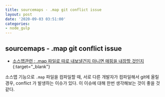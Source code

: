 ```yaml
---
title: sourcemaps - .map git conflict issue
layout: post
date: '2020-09-03 03:51:00'
categories:
- node_gulp
---
```


## sourcemaps - .map git conflict issue

* [소스맵관련 : .map 파일로 따로 내보낼건지 아니면 매핑을 내장할 것인지](https://gulpjs.com/docs/en/api/src#sourcemaps){:target="_blank"}

소스맵 기능으로 `.map` 파일을 컴파일할 때, 서로 다른 개발자가 컴파일해서 git에 올릴 경우, conflict 가 발생하는 이슈가 있다.
이 이슈에 대해 한번 생각해보는 것이 좋을 것 같다.
